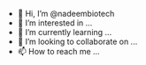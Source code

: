 - 👋 Hi, I’m @nadeembiotech
- 👀 I’m interested in ...
- 🌱 I’m currently learning ...
- 💞️ I’m looking to collaborate on ...
- 📫 How to reach me ...

<!---
nadeembiotech/nadeembiotech is a ✨ special ✨ repository because its `README.md` (this file) appears on your GitHub profile.
You can click the Preview link to take a look at your changes.
--->
